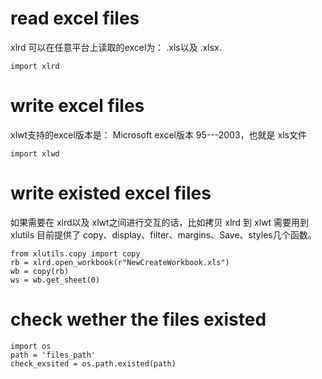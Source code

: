 
# read excel files
xlrd 可以在任意平台上读取的excel为： .xls以及 .xlsx.
```
import xlrd
```

# write excel files
xlwt支持的excel版本是： Microsoft excel版本 95---2003，也就是 xls文件
```
import xlwd
```
# write existed excel files
如果需要在 xlrd以及 xlwt之间进行交互的话，比如拷贝 xlrd 到 xlwt 需要用到xlutils
目前提供了 copy、display、filter、margins、Save、styles几个函数。
```
from xlutils.copy import copy
rb = xlrd.open_workbook(r"NewCreateWorkbook.xls")
wb = copy(rb)
ws = wb.get_sheet(0)
```

# check wether the files existed

```
import os
path = 'files_path'
check_exsited = os.path.existed(path)
```
